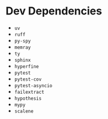 # Dev Dependencies

- `uv`
- `ruff`
- `py-spy`
- `memray`
- `ty`
- `sphinx`
- `hyperfine`
- `pytest`
- `pytest-cov`
- `pytest-asyncio`
- `failextract`
- `hypothesis`
- `mypy`
- `scalene`
